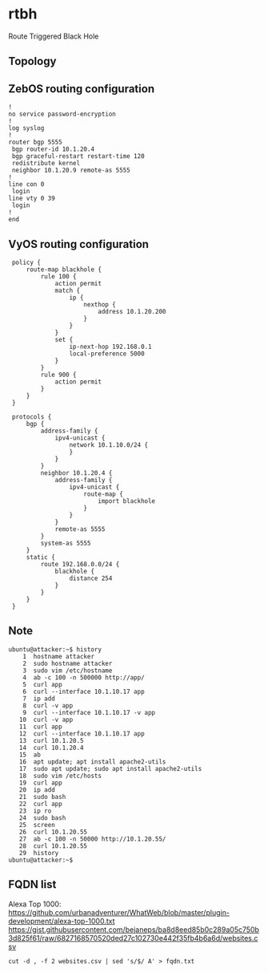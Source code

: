 # rtbh
Route Triggered Black Hole

## Topology

## ZebOS routing configuration

```
!
no service password-encryption
!
log syslog
!
router bgp 5555
 bgp router-id 10.1.20.4
 bgp graceful-restart restart-time 120
 redistribute kernel
 neighbor 10.1.20.9 remote-as 5555
!
line con 0
 login
line vty 0 39
 login
!
end
```
## VyOS routing configuration

```
 policy {
     route-map blackhole {
         rule 100 {
             action permit
             match {
                 ip {
                     nexthop {
                         address 10.1.20.200
                     }
                 }
             }
             set {
                 ip-next-hop 192.168.0.1
                 local-preference 5000
             }
         }
         rule 900 {
             action permit
         }
     }
 }
```

```
 protocols {
     bgp {
         address-family {
             ipv4-unicast {
                 network 10.1.10.0/24 {
                 }
             }
         }
         neighbor 10.1.20.4 {
             address-family {
                 ipv4-unicast {
                     route-map {
                         import blackhole
                     }
                 }
             }
             remote-as 5555
         }
         system-as 5555
     }
     static {
         route 192.168.0.0/24 {
             blackhole {
                 distance 254
             }
         }
     }
 }
```
## Note

```
ubuntu@attacker:~$ history
    1  hostname attacker
    2  sudo hostname attacker
    3  sudo vim /etc/hostname
    4  ab -c 100 -n 500000 http://app/
    5  curl app
    6  curl --interface 10.1.10.17 app
    7  ip add
    8  curl -v app
    9  curl --interface 10.1.10.17 -v app
   10  curl -v app
   11  curl app
   12  curl --interface 10.1.10.17 app
   13  curl 10.1.20.5
   14  curl 10.1.20.4
   15  ab
   16  apt update; apt install apache2-utils
   17  sudo apt update; sudo apt install apache2-utils
   18  sudo vim /etc/hosts
   19  curl app
   20  ip add
   21  sudo bash
   22  curl app
   23  ip ro
   24  sudo bash
   25  screen
   26  curl 10.1.20.55
   27  ab -c 100 -n 50000 http://10.1.20.55/
   28  curl 10.1.20.55
   29  history
ubuntu@attacker:~$
```
## FQDN list

Alexa Top 1000: 
https://github.com/urbanadventurer/WhatWeb/blob/master/plugin-development/alexa-top-1000.txt
https://gist.githubusercontent.com/bejaneps/ba8d8eed85b0c289a05c750b3d825f61/raw/6827168570520ded27c102730e442f35fb4b6a6d/websites.csv

```
cut -d , -f 2 websites.csv | sed 's/$/ A' > fqdn.txt
```
